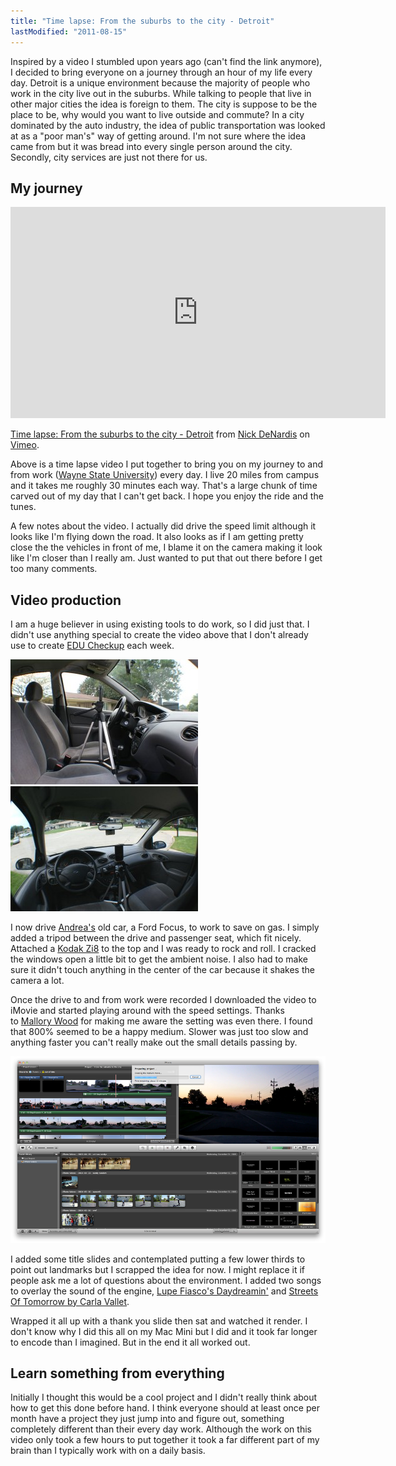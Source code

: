 ```yaml
---
title: "Time lapse: From the suburbs to the city - Detroit"
lastModified: "2011-08-15"
---
```


Inspired by a video I stumbled upon years ago (can't find the link anymore), I decided to bring everyone on a journey through an hour of my life every day. Detroit is a unique environment because the majority of people who work in the city live out in the suburbs. While talking to people that live in other major cities the idea is foreign to them. The city is suppose to be the place to be, why would you want to live outside and commute? In a city dominated by the auto industry, the idea of public transportation was looked at as a "poor man's" way of getting around. I'm not sure where the idea came from but it was bread into every single person around the city. Secondly, city services are just not there for us.

## My journey

<iframe src="http://player.vimeo.com/video/27701558?portrait=0" frameborder="0" width="600" height="338"></iframe>

[Time lapse: From the suburbs to the city - Detroit](http://vimeo.com/27701558) from [Nick DeNardis](http://vimeo.com/nickdenardis) on [Vimeo](http://vimeo.com).

Above is a time lapse video I put together to bring you on my journey to and from work ([Wayne State University](http://wayne.edu/)) every day. I live 20 miles from campus and it takes me roughly 30 minutes each way. That's a large chunk of time carved out of my day that I can't get back. I hope you enjoy the ride and the tunes.

A few notes about the video. I actually did drive the speed limit although it looks like I'm flying down the road. It also looks as if I am getting pretty close the the vehicles in front of me, I blame it on the camera making it look like I'm closer than I really am. Just wanted to put that out there before I get too many comments.

## Video production

I am a huge believer in using existing tools to do work, so I did just that. I didn't use anything special to create the video above that I don't already use to create [EDU Checkup](http://educheckup.com/) each week.

[![](/images/side-tripod-300x200.jpg "side-tripod")](http://nickdenardis.com/wp-content/uploads/2011/08/side-tripod.jpg)[![](/images/top-tripod-300x200.jpg "top-tripod")](http://nickdenardis.com/wp-content/uploads/2011/08/top-tripod.jpg)

I now drive [Andrea's](http://twitter.com/andreadenardis) old car, a Ford Focus, to work to save on gas. I simply added a tripod between the drive and passenger seat, which fit nicely. Attached a [Kodak Zi8](http://www.amazon.com/gp/product/B002HOPUPC/ref=as_li_ss_tl?ie=UTF8&tag=nicden-20&linkCode=as2&camp=217145&creative=399369&creativeASIN=B002HOPUPC) to the top and I was ready to rock and roll. I cracked the windows open a little bit to get the ambient noise. I also had to make sure it didn't touch anything in the center of the car because it shakes the camera a lot.

Once the drive to and from work were recorded I downloaded the video to iMovie and started playing around with the speed settings. Thanks to [Mallory Wood](http://twitter.com/mallorywood) for making me aware the setting was even there. I found that 800% seemed to be a happy medium. Slower was just too slow and anything faster you can't really make out the small details passing by.

[![](/images/imovie.png "imovie")](http://nickdenardis.com/wp-content/uploads/2011/08/imovie.png)

I added some title slides and contemplated putting a few lower thirds to point out landmarks but I scrapped the idea for now. I might replace it if people ask me a lot of questions about the environment. I added two songs to overlay the sound of the engine, [Lupe Fiasco's Daydreamin'](http://grooveshark.com/s/Daydreamin+featuring+Jill+Scott+/2u68mD?src=5) and [Streets Of Tomorrow by Carla Vallet](http://grooveshark.com/s/Streets+Of+Tomorrow+original+Version+/11aY1S?src=5).

Wrapped it all up with a thank you slide then sat and watched it render. I don't know why I did this all on my Mac Mini but I did and it took far longer to encode than I imagined. But in the end it all worked out.

## Learn something from everything

Initially I thought this would be a cool project and I didn't really think about how to get this done before hand. I think everyone should at least once per month have a project they just jump into and figure out, something completely different than their every day work. Although the work on this video only took a few hours to put together it took a far different part of my brain than I typically work with on a daily basis.
